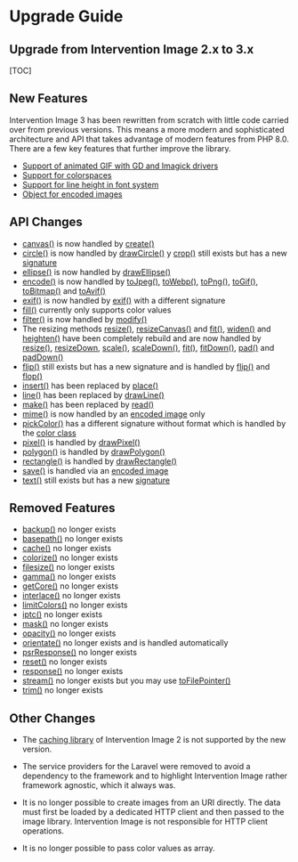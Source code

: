 # Upgrade Guide
## Upgrade from Intervention Image 2.x to 3.x

[TOC]

## New Features

Intervention Image 3 has been rewritten from scratch with little code carried
over from previous versions. This means a more modern and sophisticated
architecture and API that takes advantage of modern features from PHP 8.0.
There are a few key features that further improve the library.

- [Support of animated GIF with GD and Imagick drivers](/v3/basics/instantiation#creating-animations)
- [Support for colorspaces](/v3/basics/meta-information)
- [Support for line height in font system](/v3/modifying/text-fonts)
- [Object for encoded images](/v3/basics/image-output#handling-of-encoded-image-data)

## API Changes

- [canvas()](/v2/api/canvas) is now handled by [create()](/v3/basics/instantiation#creating-new-images)
- [circle()](/v2/api/circle) is now handled by [drawCircle()](/v3/modifying/drawing#drawing-a-circle)
y [crop()](/v2/api/crop) still exists but has a new [signature](/v3/modifying/resizing#crop-image)
- [ellipse()](/v2/api/ellipse) is now handled by [drawEllipse()](/v3/modifying/drawing#drawing-ellipses)
- [encode()](/v2/api/encode) is now handled by [toJpeg()](https://image.intervention.io/v3/basics/image-output#encoding-jpeg-format), [toWebp()](https://image.intervention.io/v3/basics/image-output#encoding-webp-format), [toPng()](/v3/basics/image-output#encoding-png-format), [toGif()](/v3/basics/image-output#encoding-gif-format), [toBitmap()](/v3/basics/image-output#encoding-windows-bitmap-format) and [toAvif()](/v3/basics/image-output#encoding-av1-image-file-format-avif)
- [exif()](/v2/api/exif) is now handled by [exif()](/v3/basics/meta-information#exif-information) with a different signature
- [fill()](/v3/modifying/effects#fill-image-with-color) currently only supports color values
- [filter()](/v2/api/filter) is now handled by [modify()](/v3/modifying/custom-modifiers)
- The resizing methods [resize()](/v2/api/resize), [resizeCanvas()](/v2/api/resize-canvas) and [fit()](/v2/api/fit), [widen()](/v2/api/widen) and [heighten()](/v2/api/heighten) have been completely rebuild and are now handled by [resize()](/v3/modifying/resizing), [resizeDown](/v3/modifying/resizing), [scale()](/v3/modifying/resizing), [scaleDown()](/v3/modifying/resizing), [fit()](/v3/modifying/resizing), [fitDown()](/v3/modifying/resizing), [pad()](/v3/modifying/resizing) and [padDown()](/v3/modifying/resizing)
- [flip()](/v2/api/flip) still exists but has a new signature and is handled by [flip()](/v3/modifying/effects#mirror-image-horizontally) and [flop()](/v3/modifying/effects#mirror-image-vertically)
- [insert()](/v2/api/insert) has been replaced by [place()](/v3/modifying/inserting)
- [line()](/v2/api/line) has been replaced by [drawLine()](/v3/modifying/drawing#drawing-a-line)
- [make()](/v2/api/make) has been replaced by [read()](/v3/basics/instantiation#reading-image-sources)
- [mime()](/v2/api/make) is now handled by an [encoded image](/v3/basics/image-output#handling-of-encoded-image-data) only
- [pickColor()](/v2/api/pick-color) has a different signature without format which is handled by the [color class](/v3/basics/meta-information#reading-colors-of-certain-pixels)
- [pixel()](/v2/api/pixel) is handled by [drawPixel()](/v3/modifying/drawing#drawing-a-pixel)
- [polygon()](/v2/api/polygon) is handled by [drawPolygon()](/v3/modifying/drawing#drawing-a-polygon)
- [rectangle()](/v2/api/rectangle) is handled by [drawRectangle()](/v3/modifying/drawing#drawing-a-rectangle)
- [save()](/v2/api/save) is handled via an [encoded image](/v3/basics/image-output)
- [text()](/v2/api/save) still exists but has a new [signature](/v3/modifying/text-fonts)

## Removed Features

- [backup()](/v2/api/backup) no longer exists
- [basepath()](/v2/api/base-path) no longer exists
- [cache()](/v2/api/cache) no longer exists
- [colorize()](/v2/api/colorize) no longer exists
- [filesize()](/v2/api/filesize) no longer exists
- [gamma()](/v2/api/gamma) no longer exists
- [getCore()](/v2/api/get-core) no longer exists
- [interlace()](/v2/api/interlace) no longer exists
- [limitColors()](/v2/api/limit-colors) no longer exists
- [iptc()](/v2/api/iptc) no longer exists
- [mask()](/v2/api/mask) no longer exists
- [opacity()](/v2/api/opacity) no longer exists
- [orientate()](/v2/api/orientate) no longer exists and is handled automatically
- [psrResponse()](/v2/api/psr-response) no longer exists
- [reset()](/v2/api/reset) no longer exists
- [response()](/v2/api/response) no longer exists
- [stream()](/v2/api/stream) no longer exists but you may use [toFilePointer()](/v3/basics/image-output#transform-encoded-image-to-file-pointer)
- [trim()](/v2/api/trim) no longer exists

## Other Changes

- The [caching library](https://packagist.org/packages/intervention/imagecache)
  of Intervention Image 2 is not supported by the new version. 

- The service providers for the Laravel were removed to avoid a dependency to
  the framework and to highlight Intervention Image rather framework agnostic,
  which it always was.

- It is no longer possible to create images from an URI directly. The data must
  first be loaded by a dedicated HTTP client and then passed to the image
  library. Intervention Image is not responsible for HTTP client operations.

- It is no longer possible to pass color values as array.
